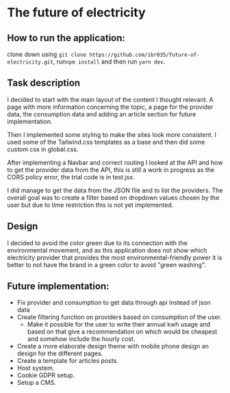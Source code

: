 # The future of electricity 

## How to run the application: 
clone down using `git clone https://github.com/ibr035/future-of-electricity.git`, run`npm install` and then run `yarn dev`. 

## Task description 
I decided to start with the main layout of the content I thought relevant. A page with more information concerning the topic, a page for the provider data, the consumption data and adding an article section for future implementation. 

Then I implemented some styling to make the sites look more consistent. I used some of the Tailwind.css templates as a base and then did some custom css in global.css.

After implementing a Navbar and correct routing I looked at the API and how to get the provider data from the API, this is still a work in progress as the CORS policy error, the  trial code is in test.jsx. 

I did manage to get the data from the JSON file and to list the providers. The overall goal was to create a filter based on dropdown values chosen by the user but due to time restriction this is not yet implemented. 


## Design
I decided to avoid the color green due to its connection with the environmental movement, and as this application does not show which electricity provider that provides the most environmental-friendly power it is better to not have the brand in a green color to avoid "green washing". 


## Future implementation: 
- Fix provider and consumption to get data through api instead of json data 
- Create filtering function on providers based on consumption of the user. 
  - Make it possible for the user to write their annual kwh usage and based on that give a recommendation on which would be cheapest and somehow include the hourly cost. 
- Create a more elaborate design theme with mobile phone design an design for the different pages.
- Create a template for articles posts.
- Host system.
- Cookie GDPR setup. 
- Setup a CMS.
  